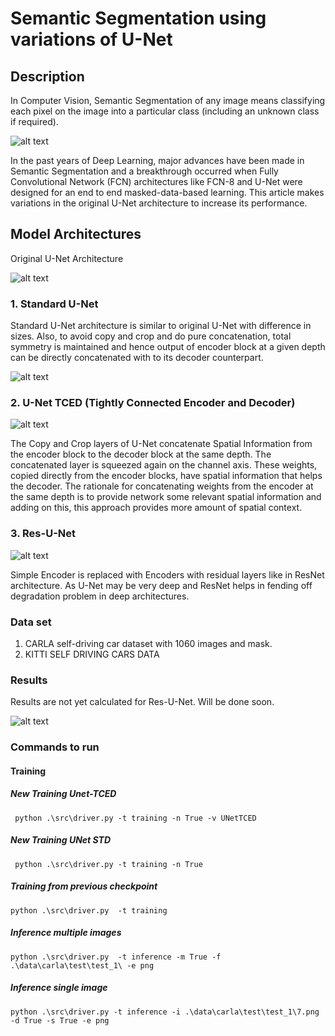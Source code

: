 # Semantic Segmentation using variations of U-Net

## Description

In Computer Vision, Semantic Segmentation of any image means classifying 
each pixel on the image into a particular class (including an unknown class if required).

![alt text](https://miro.medium.com/max/882/0*oG83yRbn1PqM2rTY.png)

In the past years of Deep Learning, major advances have been made in Semantic Segmentation 
and a breakthrough occurred when Fully Convolutional Network (FCN) architectures like 
FCN-8 and U-Net were designed for an end to end masked-data-based learning. 
This article makes variations in the original U-Net architecture to 
increase its performance.


## Model Architectures

Original U-Net Architecture 

![alt text](https://miro.medium.com/max/882/1*lvXoKMHoPJMKpKK7keZMEA.png)


### 1. Standard U-Net

Standard U-Net architecture is similar to original U-Net with difference in sizes. Also, to avoid copy and crop and do 
pure concatenation, total symmetry is maintained and hence output of encoder block at a given depth 
can be directly concatenated with to its decoder counterpart. 

![alt text](readme_images/Model2.jpg)


### 2. U-Net TCED (Tightly Connected Encoder and Decoder)

![alt text](https://miro.medium.com/max/882/1*DBDnhVHCMLqbkb0XEBxq5Q.png)

The Copy and Crop layers of U-Net concatenate Spatial Information from the encoder 
block to the decoder block at the same depth. The concatenated layer is squeezed again
on the channel axis. These weights, copied directly from the encoder blocks, 
have spatial information that helps the decoder. 
The rationale for concatenating weights from the encoder at the same depth is to provide
network some relevant spatial information and adding on this, this approach provides
more amount of spatial context.

### 3. Res-U-Net

![alt text](https://miro.medium.com/max/1242/1*giPzCHu7C1Gw2xQtaQr4xQ.png)

Simple Encoder is replaced with Encoders with residual layers like in 
ResNet architecture. 
As U-Net may be very deep and ResNet helps in fending off 
degradation problem in deep architectures.

### Data set 
1. CARLA self-driving car dataset with 1060 images and mask.
2. KITTI SELF DRIVING CARS DATA

### Results

Results are not yet calculated for Res-U-Net. Will be done soon.

![alt text](https://miro.medium.com/max/750/1*QDbK90Ar21mg5hYZvYzxzA.png)


### Commands to run

#### Training
##### New Training Unet-TCED
` python .\src\driver.py -t training -n True -v UNetTCED`

##### New Training UNet STD
` python .\src\driver.py -t training -n True`

##### Training from previous checkpoint
`python .\src\driver.py  -t training`

##### Inference multiple images
`python .\src\driver.py  -t inference -m True -f .\data\carla\test\test_1\ -e png`

##### Inference single image
`python .\src\driver.py -t inference -i .\data\carla\test\test_1\7.png -d True -s True -e png`








